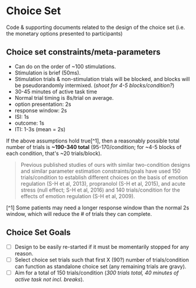 # Choice Set

Code & supporting documents related to the design of the choice set (i.e. the monetary options presented to participants)

## Choice set constraints/meta-parameters
- Can do on the order of ~100 stimulations.
- Stimulation is brief (50ms).
- Stimulation trials & non-stimulation trials will be blocked, and blocks will be pseudorandomly intermixed. (_shoot for 4-5 blocks/condition?_)
- 30-45 minutes of active task time
- Normal trial timing is 8s/trial on average.
 - option presentation: 2s
 - response window: 2s
 - ISI: 1s
 - outcome: 1s
 - ITI: 1-3s (mean = 2s)

If the above assumptions hold true[^1], then a reasonably possible total number of trials is **~190-340 total** (95-170/condition; for ~4-5 blocks of each condition, that's ~20 trials/block).

>Previous published studies of ours with similar two-condition designs and similar parameter estimation constraints/goals have used 150 trials/condition to establish different choices on the basis of emotion regulation (S-H et al, 2013), propranolol (S-H et al, 2015), and acute stress (null effect; S-H et al, 2016) and 140 trials/condition for the effects of emotion regulation (S-H et al, 2009).

[^1] Some patients may need a longer response window than the normal 2s window, which will reduce the # of trials they can complete.

## Choice Set Goals

- [ ] Design to be easily re-started if it must be momentarily stopped for any reason.
- [ ] Select choice set trials such that first X (90?) number of trials/condition can function as standalone choice set (any remaining trials are gravy).
- [ ] Aim for a total of 150 trials/condition (_300 trials total, 40 minutes of active task not incl. breaks_).
